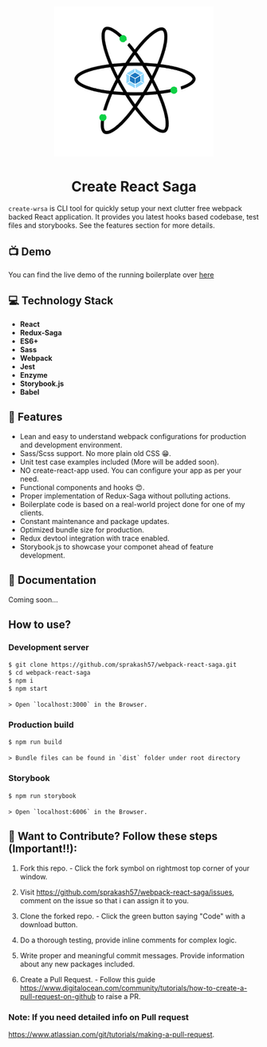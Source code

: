 <p align="center">
  <a href="https://master.d3knmnietsgia5.amplifyapp.com" target="blank"><img src="./core/assets/wrs.png" width="320" alt="WRSa logo" /></a>
</p>

<h1 align="center">Create React Saga</h1>

`create-wrsa` is CLI tool for quickly setup your next clutter free webpack backed React application. It provides you latest hooks based codebase, test files and storybooks. See the features section for more details.

## 📺 Demo

You can find the live demo of the running boilerplate over [here](https://master.d3knmnietsgia5.amplifyapp.com)

## 💻 Technology Stack

- **React**
- **Redux-Saga**
- **ES6+**
- **Sass**
- **Webpack**
- **Jest**
- **Enzyme**
- **Storybook.js**
- **Babel**

## 🚀 Features
- Lean and easy to understand webpack configurations for production and development environment.
- Sass/Scss support. No more plain old CSS 😁.
- Unit test case examples included (More will be added soon).
- NO create-react-app used. You can configure your app as per your need.
- Functional components and hooks 😍.
- Proper implementation of Redux-Saga without polluting actions.
- Boilerplate code is based on a real-world project done for one of my clients.
- Constant maintenance and package updates.
- Optimized bundle size for production.
- Redux devtool integration with trace enabled.
- Storybook.js to showcase your componet ahead of feature development.

## 📙 Documentation

Coming soon...

## How to use?

### Development server

    $ git clone https://github.com/sprakash57/webpack-react-saga.git
    $ cd webpack-react-saga
    $ npm i 
    $ npm start

    > Open `localhost:3000` in the Browser.

### Production build
    $ npm run build

    > Bundle files can be found in `dist` folder under root directory

### Storybook
    $ npm run storybook

    > Open `localhost:6006` in the Browser.

## 🤝 Want to Contribute? Follow these steps (Important!!):
1. Fork this repo. - Click the fork symbol on rightmost top corner of your window.

2. Visit https://github.com/sprakash57/webpack-react-saga/issues, comment on the issue so that i can assign it to you.

3. Clone the forked repo. - Click the green button saying "Code" with a download button.

4. Do a thorough testing, provide inline comments for complex logic.

5. Write proper and meaningful commit messages. Provide information about any new packages included.

6. Create a Pull Request. - Follow this guide https://www.digitalocean.com/community/tutorials/how-to-create-a-pull-request-on-github to raise a PR.

### Note: If you need detailed info on Pull request
https://www.atlassian.com/git/tutorials/making-a-pull-request.
